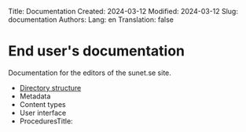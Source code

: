 Title: Documentation
Created: 2024-03-12
Modified: 2024-03-12
Slug: documentation
Authors: 
Lang: en
Translation: false
# End user's documentation

Documentation for the editors of the sunet.se site.

- [Directory structure](documentation/directory-structure)
- Metadata
- Content types
- User interface
- ProceduresTitle: 
